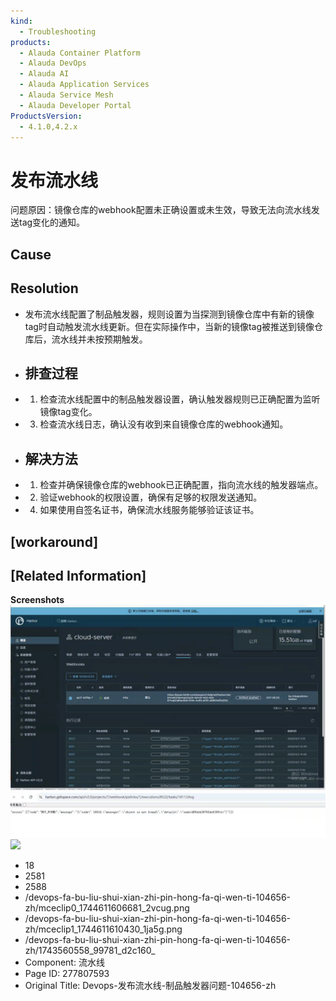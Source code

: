 ```yaml
---
kind:
  - Troubleshooting
products:
  - Alauda Container Platform
  - Alauda DevOps
  - Alauda AI
  - Alauda Application Services
  - Alauda Service Mesh
  - Alauda Developer Portal
ProductsVersion:
  - 4.1.0,4.2.x
---
```

<!-- A type of document that involves encountering a fault, diagnosing it, performing root cause analysis, and providing solutions. -->

# 发布流水线

问题原因：镜像仓库的webhook配置未正确设置或未生效，导致无法向流水线发送tag变化的通知。

## Cause

## Resolution
- 发布流水线配置了制品触发器，规则设置为当探测到镜像仓库中有新的镜像tag时自动触发流水线更新。但在实际操作中，当新的镜像tag被推送到镜像仓库后，流水线并未按预期触发。
- ## 排查过程
- 1. 检查流水线配置中的制品触发器设置，确认触发器规则已正确配置为监听镜像tag变化。
- 3. 检查流水线日志，确认没有收到来自镜像仓库的webhook通知。
- ## 解决方法
- 1. 检查并确保镜像仓库的webhook已正确配置，指向流水线的触发器端点。
- 2. 验证webhook的权限设置，确保有足够的权限发送通知。
- 4. 如果使用自签名证书，确保流水线服务能够验证该证书。

## [workaround]

## [Related Information]
**Screenshots**
![](assets/devops-fa-bu-liu-shui-xian-zhi-pin-hong-fa-qi-wen-ti-104656-zh/mceclip0_1744611606681_2vcug.png)
![](assets/devops-fa-bu-liu-shui-xian-zhi-pin-hong-fa-qi-wen-ti-104656-zh/mceclip1_1744611610430_1ja5g.png)
![](assets/devops-fa-bu-liu-shui-xian-zhi-pin-hong-fa-qi-wen-ti-104656-zh/1743560558_99781_d2c160_%25E4%25BC%2581%25E4%25B8%259A%25E5%25BE%25AE%25E4%25BF%25A1%25E6%2588%25AA%25E5%259B%25BE_17435602779352_1.png)
- 18
- 2581
- 2588
- /devops-fa-bu-liu-shui-xian-zhi-pin-hong-fa-qi-wen-ti-104656-zh/mceclip0_1744611606681_2vcug.png
- /devops-fa-bu-liu-shui-xian-zhi-pin-hong-fa-qi-wen-ti-104656-zh/mceclip1_1744611610430_1ja5g.png
- /devops-fa-bu-liu-shui-xian-zhi-pin-hong-fa-qi-wen-ti-104656-zh/1743560558_99781_d2c160_
- Component: 流水线
- Page ID: 277807593
- Original Title: Devops-发布流水线-制品触发器问题-104656-zh
